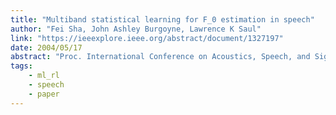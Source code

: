 ```yaml
---
title: "Multiband statistical learning for F_0 estimation in speech"
author: "Fei Sha, John Ashley Burgoyne, Lawrence K Saul"
link: "https://ieeexplore.ieee.org/abstract/document/1327197"
date: 2004/05/17
abstract: "Proc. International Conference on Acoustics, Speech, and Signal Processing (ICASSP), 2004."
tags:
    - ml_rl
    - speech
    - paper
---
```

